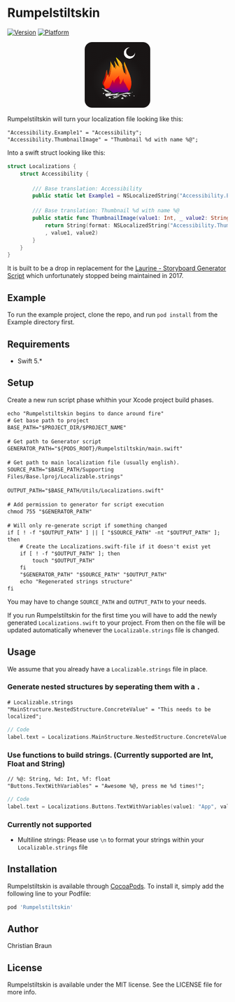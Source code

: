 # Rumpelstiltskin

[![Version](https://img.shields.io/cocoapods/v/Rumpelstiltskin.svg?style=flat)](https://cocoapods.org/pods/Rumpelstiltskin)
[![Platform](https://img.shields.io/cocoapods/p/Rumpelstiltskin.svg?style=flat)](https://cocoapods.org/pods/Rumpelstiltskin)

<div align="center"><img src="https://github.com/kurzdigital/Rumpelstiltskin/blob/master/Logo.png" width="150"/></div>

Rumpelstiltskin will turn your localization file looking like this:

```
"Accessibility.Example1" = "Accessibility";
"Accessibility.ThumbnailImage" = "Thumbnail %d with name %@";
```

Into a swift struct looking like this:
```swift
struct Localizations {
    struct Accessibility {

        /// Base translation: Accessibility
        public static let Example1 = NSLocalizedString("Accessibility.Example1", tableName: nil, bundle: Bundle.main, value: "", comment: "")

        /// Base translation: Thumbnail %d with name %@
        public static func ThumbnailImage(value1: Int, _ value2: String) -> String {
            return String(format: NSLocalizedString("Accessibility.ThumbnailImage", tableName: nil, bundle: Bundle.main, value: "", comment: "")
            , value1, value2)
        }
    }
}
```
It is built to be a drop in replacement for the [Laurine - Storyboard Generator Script](https://github.com/JiriTrecak/Laurine) which unfortunately stopped being maintained in 2017.

## Example

To run the example project, clone the repo, and run `pod install` from the Example directory first.

## Requirements
* Swift 5.*

## Setup

Create a new run script phase whithin your Xcode project build phases.

```
echo "Rumpelstiltskin begins to dance around fire"
# Get base path to project
BASE_PATH="$PROJECT_DIR/$PROJECT_NAME"

# Get path to Generator script
GENERATOR_PATH="${PODS_ROOT}/Rumpelstiltskin/main.swift"

# Get path to main localization file (usually english).
SOURCE_PATH="$BASE_PATH/Supporting Files/Base.lproj/Localizable.strings"

OUTPUT_PATH="$BASE_PATH/Utils/Localizations.swift"

# Add permission to generator for script execution
chmod 755 "$GENERATOR_PATH"

# Will only re-generate script if something changed
if [ ! -f "$OUTPUT_PATH" ] || [ "$SOURCE_PATH" -nt "$OUTPUT_PATH" ]; then
    # Create the Localizations.swift-file if it doesn't exist yet
    if [ ! -f "$OUTPUT_PATH" ]; then
        touch "$OUTPUT_PATH"
    fi
    "$GENERATOR_PATH" "$SOURCE_PATH" "$OUTPUT_PATH"
    echo "Regenerated strings structure"
fi
```

You may have to change `SOURCE_PATH` and `OUTPUT_PATH` to your needs.

If you run Rumpelstiltskin for the first time you will have to add the newly generated `Localizations.swift` to your 
project. From then on the file will be updated automatically whenever the `Localizable.strings` file is changed.

## Usage
We assume that you already have a `Localizable.strings` file in place.

### Generate nested structures by seperating them with a `.`

```
# Localizable.strings
"MainStructure.NestedStructure.ConcreteValue" = "This needs to be localized";
```

```swift
// Code
label.text = Localizations.MainStructure.NestedStructure.ConcreteValue
```

### Use functions to build strings. (Currently supported are Int, Float and String)
```
// %@: String, %d: Int, %f: float 
"Buttons.TextWithVariables" = "Awesome %@, press me %d times!";
```

```swift
// Code
label.text = Localizations.Buttons.TextWithVariables(value1: "App", value2: 10)
```

### Currently not supported
* Multiline strings: Please use `\n` to format your strings within your `Localizable.strings` file


## Installation

Rumpelstiltskin is available through [CocoaPods](https://cocoapods.org). To install
it, simply add the following line to your Podfile:

```ruby
pod 'Rumpelstiltskin'
```

## Author

Christian Braun

## License

Rumpelstiltskin is available under the MIT license. See the LICENSE file for more info.
